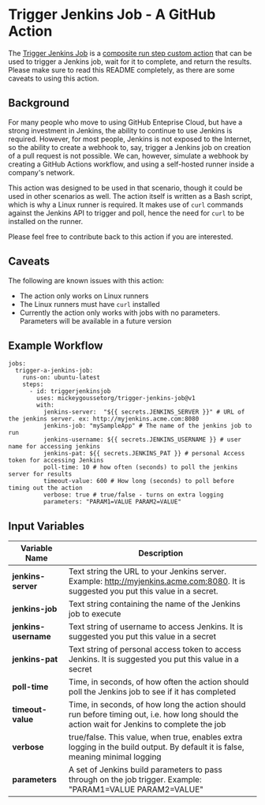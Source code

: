 # Trigger Jenkins Job - A GitHub Action

The [Trigger Jenkins Job](https://github.com/mickeygoussetorg/trigger-jenkins-job) is a [composite run step custom action](https://docs.github.com/en/actions/creating-actions/creating-a-composite-run-steps-action) that can be used to trigger a Jenkins job, wait for it to complete, and return the results.  Please make sure to read this README completely, as there are some caveats to using this action.

## Background

For many people who move to using GitHub Enteprise Cloud, but have a strong investment in Jenkins, the ability to continue to use Jenkins is required. However, for most people, Jenkins is not exposed to the Internet, so the ability to create a webhook to, say, trigger a Jenkins job on creation of a pull request is not possible.   We can, however, simulate a webhook by creating a GitHub Actions workflow, and using a self-hosted runner inside a company's network.

This action was designed to be used in that scenario, though it could be used in other scenarios as well.  The action itself is written as a Bash script, which is why a Linux runner is required. It makes use of `curl` commands against the Jenkins API to trigger and poll, hence the need for `curl` to be installed on the runner.

Please feel free to contribute back to this action if you are interested. 

## Caveats

The following are known issues with this action:

- The action only works on Linux runners
- The Linux runners must have `curl` installed
- Currently the action only works with jobs with no parameters. Parameters will be available in a future version

## Example Workflow

```
jobs:
  trigger-a-jenkins-job:
    runs-on: ubuntu-latest
    steps:
      - id: triggerjenkinsjob
        uses: mickeygoussetorg/trigger-jenkins-job@v1
        with:
          jenkins-server:  "${{ secrets.JENKINS_SERVER }}" # URL of the jenkins server. ex: http://myjenkins.acme.com:8080
          jenkins-job: "mySampleApp" # The name of the jenkins job to run
          jenkins-username: ${{ secrets.JENKINS_USERNAME }} # user name for accessing jenkins
          jenkins-pat: ${{ secrets.JENKINS_PAT }} # personal Access token for accessing Jenkins
          poll-time: 10 # how often (seconds) to poll the jenkins server for results
          timeout-value: 600 # How long (seconds) to poll before timing out the action
          verbose: true # true/false - turns on extra logging
          parameters: "PARAM1=VALUE PARAM2=VALUE" 
```

## Input Variables

Variable Name | Description
------------- | -----------
**jenkins-server** | Text string the URL to your Jenkins server. Example: http://myjenkins.acme.com:8080. It is suggested you put this value in a secret.
**jenkins-job** | Text string containing the name of the Jenkins job to execute
**jenkins-username** | Text string of username to access Jenkins. It is suggested you put this value in a secret
**jenkins-pat** | Text string of personal access token to access Jenkins. It is suggested you put this value in a secret
**poll-time** | Time, in seconds, of how often the action should poll the Jenkins job to see if it has completed
**timeout-value** | Time, in seconds, of how long the action should run before timing out, i.e. how long should the action wait for Jenkins to complete the job
**verbose** | true/false. This value, when true, enables extra logging in the build output. By default it is false, meaning minimal logging
**parameters** | A set of Jenkins build parameters to pass through on the job trigger. Example: "PARAM1=VALUE PARAM2=VALUE"
